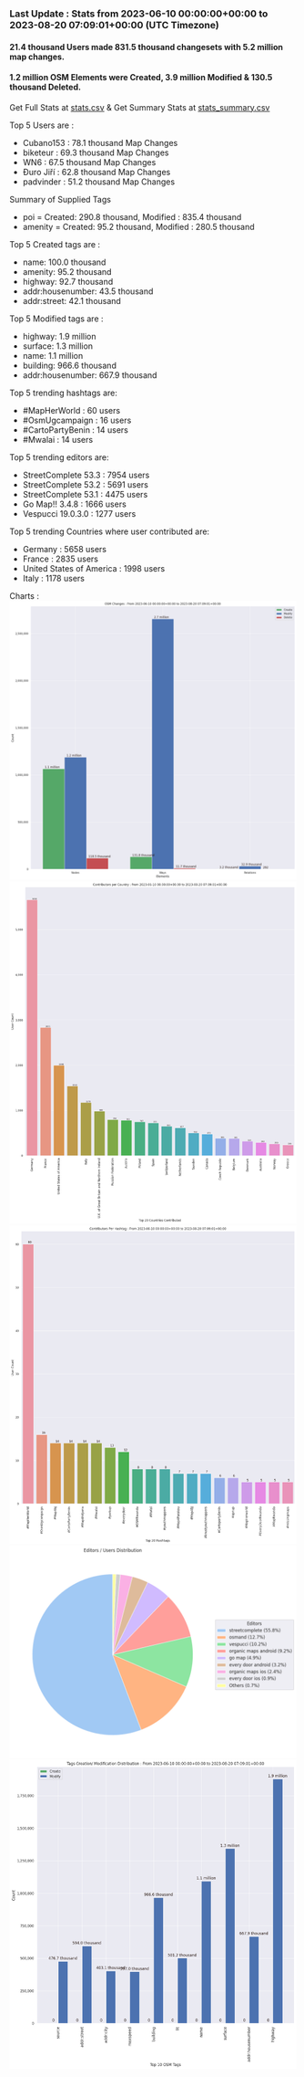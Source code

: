 ### Last Update : Stats from 2023-06-10 00:00:00+00:00 to 2023-08-20 07:09:01+00:00 (UTC Timezone)

#### 21.4 thousand Users made 831.5 thousand changesets with 5.2 million map changes.
#### 1.2 million OSM Elements were Created, 3.9 million Modified & 130.5 thousand Deleted.
Get Full Stats at [stats.csv](/stats/fieldmappers/Daily/stats.csv)
 & Get Summary Stats at [stats_summary.csv](/stats/fieldmappers/Daily/stats_summary.csv)

Top 5 Users are : 
- Cubano153 : 78.1 thousand Map Changes
- biketeur : 69.3 thousand Map Changes
- WN6 : 67.5 thousand Map Changes
- Đuro Jiří : 62.8 thousand Map Changes
- padvinder : 51.2 thousand Map Changes

Summary of Supplied Tags
- poi = Created: 290.8 thousand, Modified : 835.4 thousand
- amenity = Created: 95.2 thousand, Modified : 280.5 thousand


Top 5 Created tags are :
- name: 100.0 thousand
- amenity: 95.2 thousand
- highway: 92.7 thousand
- addr:housenumber: 43.5 thousand
- addr:street: 42.1 thousand


Top 5 Modified tags are :
- highway: 1.9 million
- surface: 1.3 million
- name: 1.1 million
- building: 966.6 thousand
- addr:housenumber: 667.9 thousand


Top 5 trending hashtags are:
- #MapHerWorld : 60 users
- #OsmUgcampaign : 16 users
- #CartoPartyBenin : 14 users
- #Mwalai : 14 users


Top 5 trending editors are:
- StreetComplete 53.3 : 7954 users
- StreetComplete 53.2 : 5691 users
- StreetComplete 53.1 : 4475 users
- Go Map!! 3.4.8 : 1666 users
- Vespucci 19.0.3.0 : 1277 users


Top 5 trending Countries where user contributed are:
- Germany : 5658 users
- France : 2835 users
- United States of America : 1998 users
- Italy : 1178 users


 Charts : 
![Alt text](./stats_osm_changes.png) 
![Alt text](./stats_users_per_country.png) 
![Alt text](./stats_users_per_hashtag.png) 
![Alt text](./stats_editors_pie_chart.png) 
![Alt text](./stats_tags.png) 
